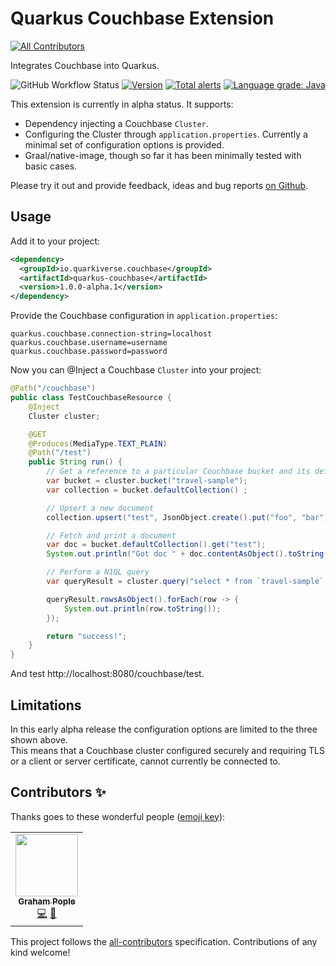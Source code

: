 # Quarkus Couchbase Extension
<!-- ALL-CONTRIBUTORS-BADGE:START - Do not remove or modify this section -->
[![All Contributors](https://img.shields.io/badge/all_contributors-1-orange.svg?style=flat-square)](#contributors-)
<!-- ALL-CONTRIBUTORS-BADGE:END -->
Integrates Couchbase into Quarkus.

![GitHub Workflow Status](https://img.shields.io/github/workflow/status/quarkiverse/quarkus-couchbase/Build?style=for-the-badge)
[![Version](https://img.shields.io/maven-central/v/io.quarkiverse.couchbase/quarkus-couchbase?logo=apache-maven&style=for-the-badge)](https://search.maven.org/artifact/io.quarkiverse.couchbase/quarkus-couchbase)
[![Total alerts](https://img.shields.io/lgtm/alerts/g/quarkiverse/quarkus-couchbase.svg?logo=lgtm&logoWidth=18&style=for-the-badge)](https://lgtm.com/projects/g/quarkiverse/quarkus-couchbase/alerts/)
[![Language grade: Java](https://img.shields.io/lgtm/grade/java/g/quarkiverse/quarkus-couchbase.svg?logo=lgtm&logoWidth=18&style=for-the-badge)](https://lgtm.com/projects/g/quarkiverse/quarkus-couchbase/context:java)


This extension is currently in alpha status.  It supports:

- Dependency injecting a Couchbase `Cluster`.
- Configuring the Cluster through `application.properties`.  Currently a minimal set of configuration options is provided.
- Graal/native-image, though so far it has been minimally tested with basic cases.

Please try it out and provide feedback, ideas and bug reports [on Github](https://github.com/quarkiverse/quarkus-couchbase/issues).

## Usage
Add it to your project:
```xml
<dependency>
  <groupId>io.quarkiverse.couchbase</groupId>
  <artifactId>quarkus-couchbase</artifactId>
  <version>1.0.0-alpha.1</version>
</dependency>
```

Provide the Couchbase configuration in `application.properties`:
```properties
quarkus.couchbase.connection-string=localhost
quarkus.couchbase.username=username
quarkus.couchbase.password=password
```

Now you can @Inject a Couchbase `Cluster` into your project:

```java
@Path("/couchbase")
public class TestCouchbaseResource {
    @Inject
    Cluster cluster;

    @GET
    @Produces(MediaType.TEXT_PLAIN)
    @Path("/test")
    public String run() {
        // Get a reference to a particular Couchbase bucket and its default collection
        var bucket = cluster.bucket("travel-sample");
        var collection = bucket.defaultCollection() ;

        // Upsert a new document
        collection.upsert("test", JsonObject.create().put("foo", "bar"));

        // Fetch and print a document
        var doc = bucket.defaultCollection().get("test");
        System.out.println("Got doc " + doc.contentAsObject().toString());

        // Perform a N1QL query
        var queryResult = cluster.query("select * from `travel-sample` where url like 'http://marriot%' and country = 'United States';");

        queryResult.rowsAsObject().forEach(row -> {
            System.out.println(row.toString());
        });

        return "success!";
    }
}
```

And test http://localhost:8080/couchbase/test.

## Limitations
In this early alpha release the configuration options are limited to the three shown above.  
This means that a Couchbase cluster configured securely and requiring TLS or a client or server certificate, cannot currently be connected to.

## Contributors ✨

Thanks goes to these wonderful people ([emoji key](https://allcontributors.org/docs/en/emoji-key)):

<!-- ALL-CONTRIBUTORS-LIST:START - Do not remove or modify this section -->
<!-- prettier-ignore-start -->
<!-- markdownlint-disable -->
<table>
  <tr>
    <td align="center"><a href="https://programmatix.github.io/Words/projects"><img src="https://avatars.githubusercontent.com/u/795437?v=4?s=100" width="100px;" alt=""/><br /><sub><b>Graham Pople</b></sub></a><br /><a href="https://github.com/quarkiverse/quarkus-couchbase/commits?author=programmatix" title="Code">💻</a> <a href="#maintenance-programmatix" title="Maintenance">🚧</a></td>
  </tr>
</table>

<!-- markdownlint-restore -->
<!-- prettier-ignore-end -->

<!-- ALL-CONTRIBUTORS-LIST:END -->

This project follows the [all-contributors](https://github.com/all-contributors/all-contributors) specification. Contributions of any kind welcome!